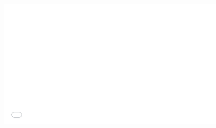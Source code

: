 <figure class=video>
  <iframe width=700 height=394
    src="//www.youtube-nocookie.com/embed/5c6cfm__JV4?version=3&loop=1&playlist=5c6cfm__JV4&rel=0&autohide=1&autoplay=1&controls=0&modestbranding=1&showinfo=0&theme=light"
    frameborder=0 allowfullscreen>
  </iframe>
</figure>
